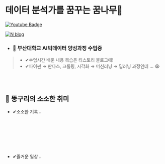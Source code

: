
# **데이터 분석가를 꿈꾸는 꿈나무🌱**

[![Youtube Badge](https://img.shields.io/badge/Youtube-ff0000?style=flat-square&logo=youtube&link=https://www.youtube.com/channel/UCZwO8ESX1ZS-rpY4nl97VDA)](https://www.youtube.com/channel/UCZwO8ESX1ZS-rpY4nl97VDA)

[![N blog](https://img.shields.io/badge/-N%20blog-green?&link=https://blog.naver.com/chicyunaa)](https://blog.naver.com/chicyunaa)
        
- ### 📘 부산대학교 AI빅데이터 양성과정 수업중
>- ✔수업시간 배운 내용 복습은 티스토리 블로그에!
>- ✔파이썬 → 판다스, 크롤링, 시각화 → 머신러닝 → 딥러닝 과정인데 ... 😭
<br>
<br>

## 💎 뚱구리의 소소한 취미

- ✔소소한 기록 [<img width="3%" src="https://user-images.githubusercontent.com/113741801/190888324-2208f599-c903-4bac-a9cb-3c0826bc8dc4.png"/>](https://www.youtube.com/channel/UCZwO8ESX1ZS-rpY4nl97VDA)

- ✔즐거운 일상 [<img width="3%" src="https://user-images.githubusercontent.com/113741801/190888809-39cb6dcc-9f03-4332-8c98-4ca71ac5a514.png"/>](https://blog.naver.com/chicyunaa)

  <!--
**leo-contigo/leo-contigo** is a ✨ _special_ ✨ repository because its `README.md` (this file) appears on your GitHub profile.

Here are some ideas to get you started:

- 🔭 I’m currently working on ...
- 🌱 I’m currently learning ...
- 👯 I’m looking to collaborate on ...
- 🤔 I’m looking for help with ...
- 💬 Ask me about ...
- 📫 How to reach me: ...
- 😄 Pronouns: ...
- ⚡ Fun fact: ...
-->

